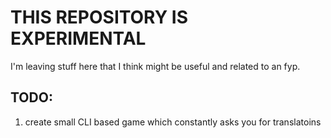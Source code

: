# THIS REPOSITORY IS EXPERIMENTAL

I'm leaving stuff here that I think might be useful and related to an fyp.

## TODO:
1. create small CLI based game which constantly asks you for translatoins